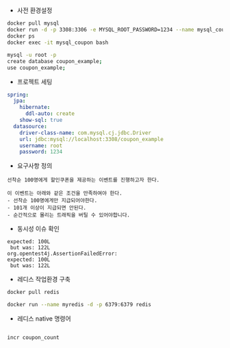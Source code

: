 ## 

- 사전 환경설정

```bash
docker pull mysql
docker run -d -p 3308:3306 -e MYSQL_ROOT_PASSWORD=1234 --name mysql_coupon mysql
docker ps
docker exec -it mysql_coupon bash
```

```bash
mysql -u root -p
create database coupon_example;
use coupon_example;
```

- 프로젝트 세팅

```yaml
spring:
  jpa:
    hibernate:
      ddl-auto: create
    show-sql: true
  datasource:
    driver-class-name: com.mysql.cj.jdbc.Driver
    url: jdbc:mysql://localhost:3308/coupon_example
    username: root
    password: 1234
```

- 요구사항 정의

```text
선착순 100명에게 할인쿠폰을 제공하는 이벤트를 진행하고자 한다.

이 이벤트는 아래와 같은 조건을 만족하여야 한다.
- 선착순 100명에게만 지급되어야한다.
- 101개 이상이 지급되면 안된다.
- 순간적으로 몰리는 트래픽을 버틸 수 있어야합니다.
```

- 동시성 이슈 확인

```text
expected: 100L
 but was: 122L
org.opentest4j.AssertionFailedError: 
expected: 100L
 but was: 122L
```

- 레디스 작업환경 구축

```bash
docker pull redis

docker run --name myredis -d -p 6379:6379 redis
```


- 레디스 native 명령어

```bash

incr coupon_count

```